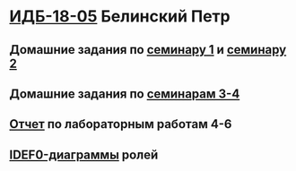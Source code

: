 #  [ИДБ-18-05](https://github.com/stankin/design-part-1/wiki/list-idb-18-05) Белинский Петр

## Домашние задания по [семинару 1](https://github.com/stankin/design-part-1/wiki/sem1) и [семинару 2](https://github.com/stankin/design-part-1/wiki/sem2)

## Домашние задания по [семинарам 3-4](https://github.com/ARaskolnikoff/ARaskolnikoff.github.io/wiki/Деловая-игра)

## [Отчет](https://github.com/ARaskolnikoff/ARaskolnikoff.github.io/wiki/Лабораторные-работы-4–6) по лабораторным работам 4-6

## [IDEF0-диаграммы](https://github.com/ARaskolnikoff/ARaskolnikoff.github.io/wiki/IDEF0–диаграммы-ролей) ролей

